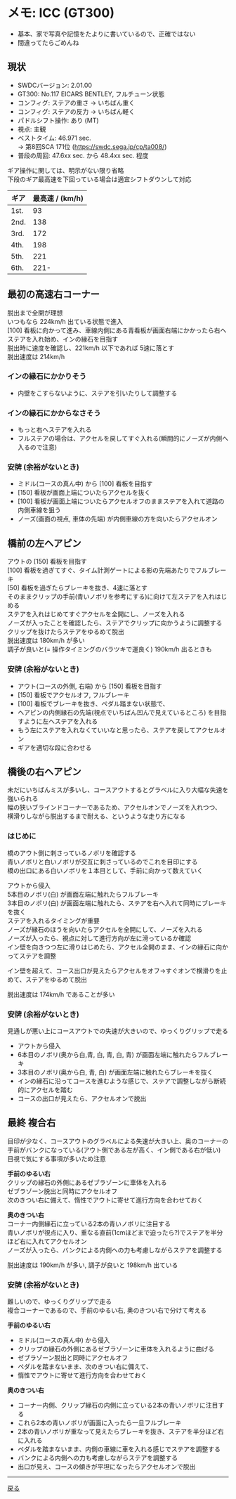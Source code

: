 # メモ: ICC (GT300) 

* 基本、家で写真や記憶をたよりに書いているので、正確ではない    
* 間違ってたらごめんね  

## 現状
* SWDCバージョン: 2.01.00  
* GT300: No.117 EICARS BENTLEY, フルチューン状態
* コンフィグ: ステアの重さ → いちばん重く
* コンフィグ: ステアの反力 → いちばん軽く 
* パドルシフト操作: あり (MT)  
* 視点: 主観  
* ベストタイム: 46.971 sec.  
→ 第8回SCA 171位 (https://swdc.sega.jp/cp/ta008/)  
* 普段の周回: 47.6xx sec. から 48.4xx sec. 程度

ギア操作に関しては、明示がない限り省略  
下段のギア最高速を下回っている場合は適宜シフトダウンして対応  

|ギア|最高速 / (km/h)|
|---|---|
|1st.|93|
|2nd.|138|
|3rd.|172|
|4th.|198|
|5th.|221|
|6th.|221-|

## 最初の高速右コーナー  
脱出まで全開が理想  
いつもなら 224km/h 出ている状態で進入  
[100] 看板に向かって進み、車線内側にある青看板が画面右端にかかったら右へステアを入れ始め、インの縁石を目指す  
脱出時に速度を確認し、221km/h 以下であれば 5速に落とす  
脱出速度は 214km/h  

### インの縁石にかかりそう   
* 内壁をこすらないように、ステアを引いたりして調整する  

### インの縁石にかからなさそう  
* もっと右へステアを入れる
* フルステアの場合は、アクセルを戻してすぐ入れる(瞬間的にノーズが内側へ入るので注意)  

### 安牌 (余裕がないとき)  
* ミドル(コースの真ん中) から [100] 看板を目指す
* [150] 看板が画面上端についたらアクセルを抜く
* [100] 看板が画面上端についたらアクセルオフのままステアを入れて道路の内側車線を狙う
* ノーズ(画面の視点, 車体の先端) が内側車線の方を向いたらアクセルオン

## 橋前の左ヘアピン
アウトの [150] 看板を目指す  
[100] 看板を過ぎてすぐ、タイム計測ゲートによる影の先端あたりでフルブレーキ  
[50] 看板を過ぎたらブレーキを抜き、4速に落とす  
そのままクリップの手前(青いノボリを参考にする)に向けて左ステアを入れはじめる  
ステアを入れはじめてすぐアクセルを全開にし、ノーズを入れる  
ノーズが入ったことを確認したら、ステアでクリップに向かうように調整する  
クリップを抜けたらステアをゆるめて脱出  
脱出速度は 180km/h が多い  
調子が良いと(= 操作タイミングのバラツキで運良く) 190km/h 出るときも  

### 安牌 (余裕がないとき)
* アウト(コースの外側, 右端) から [150] 看板を目指す  
* [150] 看板でアクセルオフ, フルブレーキ  
* [100] 看板でブレーキを抜き、ペダル踏まない状態で、  
* ヘアピンの内側縁石の先端(視点でいちばん凹んで見えているところ) を目指すように左へステアを入れる  
* もう左にステアを入れなくていいなと思ったら、ステアを戻してアクセルオン  
* ギアを適切な段に合わせる  

## 橋後の右ヘアピン  
未だにいちばんミスが多いし、コースアウトするとグラベルに入り大幅な失速を強いられる  
幅の狭いブラインドコーナーであるため、アクセルオンでノーズを入れつつ、  
横滑りしながら脱出するまで耐える、というような走り方になる  

### はじめに  
橋のアウト側に刺さっているノボリを確認する  
青いノボリと白いノボリが交互に刺さっているのでこれを目印にする  
橋の出口にある白いノボリを１本目として、手前に向かって数えていく  
 
アウトから侵入  
5本目のノボリ(白) が画面左端に触れたらフルブレーキ  
3本目のノボリ(白) が画面左端に触れたら、ステアを右へ入れて同時にブレーキを抜く  
ステアを入れるタイミングが重要    
ノーズが縁石のほうを向いたらアクセルを全開にして、ノーズを入れる  
ノーズが入ったら、視点に対して進行方向が左に滑っているか確認  
イン壁を向きつつ左に滑りはじめたら、アクセル全開のまま、インの縁石に向かってステアを調整  

イン壁を超えて、コース出口が見えたらアクセルをオフ→すぐオンで横滑りを止めて、ステアをゆるめて脱出  

脱出速度は 174km/h であることが多い  

### 安牌 (余裕がないとき)  
見通しが悪い上にコースアウトでの失速が大きいので、ゆっくりグリップで走る  

* アウトから侵入  
* 6本目のノボリ(奥から白,青, 白, 青, 白, 青) が画面左端に触れたらフルブレーキ  
* 3本目のノボリ(奥から白, 青, 白) が画面左端に触れたらブレーキを抜く  
* インの縁石に沿ってコースを進むような感じで、ステアで調整しながら断続的にアクセルを踏む  
* コースの出口が見えたら、アクセルオンで脱出  


## 最終 複合右  

目印が少なく、コースアウトのグラベルによる失速が大きい上、奥のコーナーの手前がバンクになっている(アウト側である左が高く、イン側である右が低い)  
目視で気にする事項が多いため注意  

**手前のゆるい右**  
クリップの縁石の外側にあるゼブラゾーンに車体を入れる  
ゼブラゾーン脱出と同時にアクセルオフ  
次のきつい右に備えて、惰性でアウトに寄せて進行方向を合わせておく  

**奥のきつい右**  
コーナー内側縁石に立っている2本の青いノボリに注目する  
青いノボリが視点に入り、重なる直前(1cmほどまで迫ったら?)でステアを半分ほど右に入れてアクセルオン  
ノーズが入ったら、バンクによる内側への力も考慮しながらステアを調整する  

脱出速度は 190km/h が多い, 調子が良いと 198km/h 出ている  

### 安牌 (余裕がないとき)   
難しいので、ゆっくりグリップで走る  
複合コーナーであるので、手前のゆるい右, 奥のきつい右で分けて考える  

**手前のゆるい右**  
* ミドル(コースの真ん中) から侵入  
* クリップの縁石の外側にあるゼブラゾーンに車体を入れるように曲げる   
* ゼブラゾーン脱出と同時にアクセルオフ  
* ペダルを踏まないまま、次のきつい右に備えて、  
* 惰性でアウトに寄せて進行方向を合わせておく  

**奥のきつい右**  
* コーナー内側、クリップ縁石の内側に立っている2本の青いノボリに注目する  
* これら2本の青いノボリが画面に入ったら一旦フルブレーキ  
* 2本の青いノボリが重なって見えたらブレーキを抜き、ステアを半分ほど右に入れる  
* ペダルを踏まないまま、内側の車線に車を入れる感じでステアを調整する  
* バンクによる内側への力も考慮しながらステアを調整する  
* 出口が見え、コースの傾きが平坦になったらアクセルオンで脱出  

---

[戻る](README.md)  
